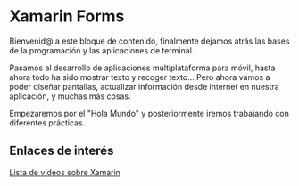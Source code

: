 # Xamarin Forms
Bienvenid@ a este bloque de contenido, finalmente dejamos atrás las bases de la programación y las aplicaciones de terminal.

Pasamos al desarrollo de aplicaciones multiplataforma para móvil, hasta ahora todo ha sido mostrar texto y recoger texto... Pero ahora vamos a poder diseñar pantallas, actualizar información desde internet en nuestra aplicación, y muchas más cosas.



Empezaremos por el "Hola Mundo" y posteriormente iremos trabajando con diferentes prácticas.

## Enlaces de interés

[Lista de vídeos sobre Xamarin](https://www.youtube.com/watch?v=PdYYcanyvVo&list=PLpOqH6AE0tNiZ1BoufjFfkBGC_bPBQWfA)
